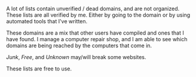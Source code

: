 A lot of lists contain unverified / dead domains, and are not organized. These lists are all verified by me. Either by going to the domain or by using automated tools that I've written.

These domains are a mix that other users have compiled and ones that I have found. I manage a computer repair shop, and I am able to see which domains are being reached by the computers that come in.


_Junk_, _Free_, and _Unknown_ may/will break some websites.


These lists are free to use.
